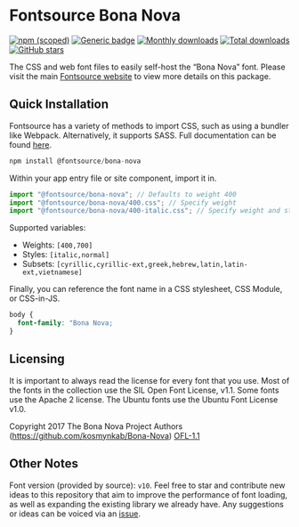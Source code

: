 # Fontsource Bona Nova

[![npm (scoped)](https://img.shields.io/npm/v/@fontsource/bona-nova?color=brightgreen)](https://www.npmjs.com/package/@fontsource/bona-nova) [![Generic badge](https://img.shields.io/badge/fontsource-passing-brightgreen)](https://github.com/fontsource/fontsource) [![Monthly downloads](https://badgen.net/npm/dm/@fontsource/bona-nova)](https://github.com/fontsource/fontsource) [![Total downloads](https://badgen.net/npm/dt/@fontsource/bona-nova)](https://github.com/fontsource/fontsource) [![GitHub stars](https://img.shields.io/github/stars/fontsource/fontsource.svg?style=social&label=Star)](https://github.com/fontsource/fontsource/stargazers)

The CSS and web font files to easily self-host the “Bona Nova” font. Please visit the main [Fontsource website](https://fontsource.org/fonts/bona-nova) to view more details on this package.

## Quick Installation

Fontsource has a variety of methods to import CSS, such as using a bundler like Webpack. Alternatively, it supports SASS. Full documentation can be found [here](https://fontsource.org/docs/introduction).

```javascript
npm install @fontsource/bona-nova
```

Within your app entry file or site component, import it in.

```javascript
import "@fontsource/bona-nova"; // Defaults to weight 400
import "@fontsource/bona-nova/400.css"; // Specify weight
import "@fontsource/bona-nova/400-italic.css"; // Specify weight and style

```

Supported variables:
- Weights: `[400,700]`
- Styles: `[italic,normal]`
- Subsets: `[cyrillic,cyrillic-ext,greek,hebrew,latin,latin-ext,vietnamese]`

Finally, you can reference the font name in a CSS stylesheet, CSS Module, or CSS-in-JS.

```css
body {
  font-family: "Bona Nova;
}
```

## Licensing
It is important to always read the license for every font that you use.
Most of the fonts in the collection use the SIL Open Font License, v1.1. Some fonts use the Apache 2 license. The Ubuntu fonts use the Ubuntu Font License v1.0.

Copyright 2017 The Bona Nova Project Authors (https://github.com/kosmynkab/Bona-Nova)
[OFL-1.1](http://scripts.sil.org/OFL)

## Other Notes
Font version (provided by source): `v10`.
Feel free to star and contribute new ideas to this repository that aim to improve the performance of font loading, as well as expanding the existing library we already have. Any suggestions or ideas can be voiced via an [issue](https://github.com/fontsource/fontsource/issues).